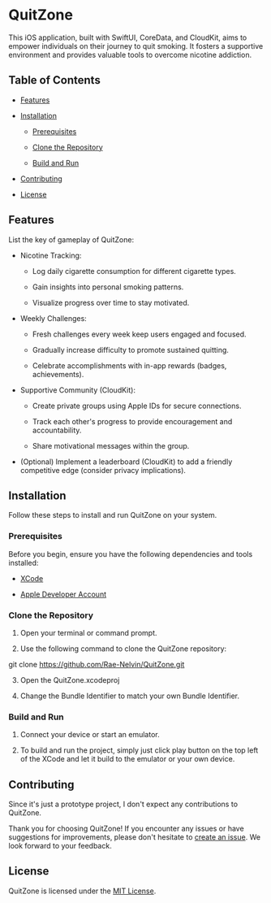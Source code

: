 # QuitZone

This iOS application, built with SwiftUI, CoreData, and CloudKit, aims to empower individuals on their journey to quit smoking. It fosters a supportive environment and provides valuable tools to overcome nicotine addiction.

## Table of Contents

- [Features](#features)

- [Installation](#installation)

    - [Prerequisites](#prerequisites)

    - [Clone the Repository](#clone-the-repository)

    - [Build and Run](#build-and-run)

- [Contributing](#contributing)

- [License](#license)

## Features

List the key of gameplay of QuitZone:

-   Nicotine Tracking:

    -   Log daily cigarette consumption for different cigarette types.

    -   Gain insights into personal smoking patterns.

    -   Visualize progress over time to stay motivated.

-   Weekly Challenges:

    -   Fresh challenges every week keep users engaged and focused.

    -   Gradually increase difficulty to promote sustained quitting.

    -   Celebrate accomplishments with in-app rewards (badges, achievements).

-   Supportive Community (CloudKit):

    -   Create private groups using Apple IDs for secure connections.

    -   Track each other's progress to provide encouragement and accountability.

    -   Share motivational messages within the group.

-   (Optional) Implement a leaderboard (CloudKit) to add a friendly competitive edge (consider privacy implications).

## Installation

Follow these steps to install and run QuitZone on your system.

### Prerequisites

Before you begin, ensure you have the following dependencies and tools installed:

- [XCode](https://developer.apple.com/xcode/)

- [Apple Developer Account](https://developer.apple.com/)

### Clone the Repository

1. Open your terminal or command prompt.

2. Use the following command to clone the QuitZone repository:

git clone https://github.com/Rae-Nelvin/QuitZone.git

3. Open the QuitZone.xcodeproj

4. Change the Bundle Identifier to match your own Bundle Identifier.

### Build and Run

1. Connect your device or start an emulator.

2. To build and run the project, simply just click play button on the top left of the XCode and let it build to the emulator or your own device.

## Contributing

Since it's just a prototype project, I don't expect any contributions to QuitZone.

Thank you for choosing QuitZone! If you encounter any issues or have suggestions for improvements, please don't hesitate to [create an issue](https://github.com/Rae-Nelvin/QuitZone/issues). We look forward to your feedback.

## License

QuitZone is licensed under the [MIT License](LICENSE).